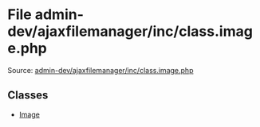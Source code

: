 File admin-dev/ajaxfilemanager/inc/class.image.php
=========

Source: [admin-dev/ajaxfilemanager/inc/class.image.php](https://github.com/PrestaShop/PrestaShop/blob/1.5.5.0/admin-dev/ajaxfilemanager/inc/class.image.php)


Classes
-------

* [Image](class.Image.md)

